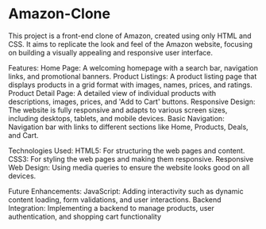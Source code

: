 # Amazon-Clone

This project is a front-end clone of Amazon, created using only HTML and CSS. It aims to replicate the look and feel of the Amazon website, focusing on building a visually appealing and responsive user interface.

Features:
Home Page: A welcoming homepage with a search bar, navigation links, and promotional banners.
Product Listings: A product listing page that displays products in a grid format with images, names, prices, and ratings.
Product Detail Page: A detailed view of individual products with descriptions, images, prices, and 'Add to Cart' buttons.
Responsive Design: The website is fully responsive and adapts to various screen sizes, including desktops, tablets, and mobile devices.
Basic Navigation: Navigation bar with links to different sections like Home, Products, Deals, and Cart.

Technologies Used:
HTML5: For structuring the web pages and content.
CSS3: For styling the web pages and making them responsive.
Responsive Web Design: Using media queries to ensure the website looks good on all devices.

Future Enhancements:
JavaScript: Adding interactivity such as dynamic content loading, form validations, and user interactions.
Backend Integration: Implementing a backend to manage products, user authentication, and shopping cart functionality
